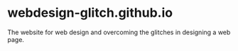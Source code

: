 # webdesign-glitch.github.io
The website for web design and overcoming the glitches in designing a web page.
